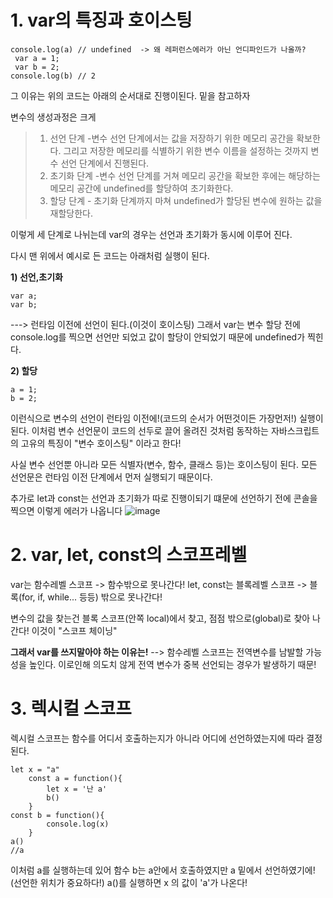 # 1. var의 특징과 호이스팅

```
console.log(a) // undefined  -> 왜 레퍼런스에러가 아닌 언디파인드가 나올까?
 var a = 1; 
 var b = 2;
console.log(b) // 2
```
그 이유는 위의 코드는 아래의 순서대로 진행이된다. 밑을 참고하자


변수의 생성과정은 크게
> 1) 선언 단계 -변수 선언 단계에서는 값을 저장하기 위한 메모리 공간을 확보한다. 그리고 저장한 메모리를 식별하기 위한 변수 이름을 설정하는 것까지 변수 선언 단계에서 진행된다.
> 2) 초기화 단계 -변수 선언 단계를 거쳐 메모리 공간을 확보한 후에는 해당하는 메모리 공간에 undefined를 할당하여 초기화한다.
> 3) 할당 단계 - 초기화 단계까지 마쳐 undefined가 할당된 변수에 원하는 값을 재할당한다.

이렇게 세 단계로 나뉘는데 var의 경우는 선언과 초기화가 동시에 이루어 진다.

다시 맨 위에서 예시로 든 코드는 아래처럼 실행이 된다.


 **1) 선언,초기화**
```
var a;
var b;
```


 ---> 런타임 이전에 선언이 된다.(이것이 호이스팅) 그래서 var는 변수 할당 전에 console.log를 찍으면 선언만 되었고 값이 할당이 안되었기 때문에 undefined가 찍힌다.

**2) 할당**
```
a = 1;
b = 2;
```



이런식으로 변수의 선언이 런타임 이전에!(코드의 순서가 어떤것이든 가장먼저!) 실행이된다.
이처럼 변수 선언문이 코드의 선두로 끌어 올려진 것처럼 동작하는 자바스크립트의 고유의 특징이 "변수 호이스팅" 이라고 한다!

사실 변수 선언뿐 아니라 모든 식별자(변수, 함수, 클래스 등)는 호이스팅이 된다. 모든 선언문은 런타임 이전 단계에서 먼저 실행되기 때문이다.

추가로
let과 const는 선언과 초기화가 따로 진행이되기 떄문에
선언하기 전에 콘솔을 찍으면 이렇게 에러가 나옵니다
![image](https://user-images.githubusercontent.com/101968934/200105265-a774738a-c362-4f2f-a627-cdf32f35cda7.png)



# 2. var, let, const의 스코프레벨

var는 함수레벨 스코프 -> 함수밖으로 못나간다! 
let, const는 블록레벨 스코프 -> 블록(for, if, while... 등등) 밖으로 못나간다!

변수의 값을 찾는건 블록 스코프(안쪽 local)에서 찾고, 점점 밖으로(global)로 찾아 나간다! 이것이 "스코프 체이닝"

**그래서 var를 쓰지말아야 하는 이유는!**
--> 함수레벨 스코프는 전역변수를 남발할 가능성을 높인다. 이로인해 의도치 않게 전역 변수가 중복 선언되는 경우가 발생하기 때문!



# 3. 렉시컬 스코프

렉시컬 스코프는 함수를 어디서 호출하는지가 아니라 어디에 선언하였는지에 따라 결정된다.
```
let x = "a"
    const a = function(){
        let x = '난 a'
        b()
    }
const b = function(){
        console.log(x)
    }
a()
//a
```
이처럼 a를 실행하는데 있어 함수 b는 a안에서 호출하였지만 a 밑에서 선언하였기에! (선언한 위치가 중요하다!) a()를 실행하면 x 의 값이 'a'가 나온다!
